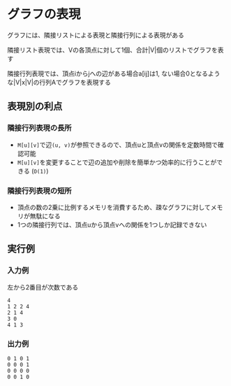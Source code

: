 # グラフの表現

グラフには、隣接リストによる表現と隣接行列による表現がある

隣接リスト表現では、Vの各頂点に対して1個、合計|V|個のリストでグラフを表す

隣接行列表現では、頂点iからjへの辺がある場合a[ij]は1, ない場合0となるような|V|x|V|の行列Aでグラフを表現する

## 表現別の利点

### 隣接行列表現の長所

- `M[u][v]`で辺`(u, v)`が参照できるので、頂点uと頂点vの関係を定数時間で確認可能
- `M[u][v]`を変更することで辺の追加や削除を簡単かつ効率的に行うことができる (`O(1)`)

### 隣接行列表現の短所

- 頂点の数の2乗に比例するメモリを消費するため、疎なグラフに対してメモリが無駄になる
- 1つの隣接行列では、頂点uから頂点vへの関係を1つしか記録できない

## 実行例
### 入力例

左から2番目が次数である

```
4
1 2 2 4
2 1 4
3 0
4 1 3
```

### 出力例

```
0 1 0 1
0 0 0 1
0 0 0 0
0 0 1 0
```
